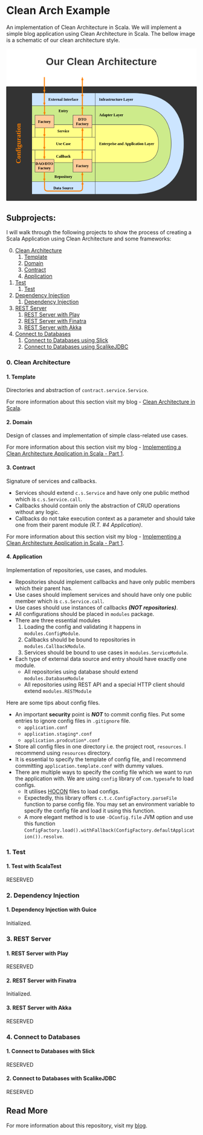 # Clean Arch Example

An implementation of Clean Architecture in Scala. We will implement a simple blog application using Clean Architecture in Scala.
The bellow image is a schematic of our clean architecture style.

![Clean Architecture](./public/images/our_clean_architecture.png)

## Subprojects:

I will walk through the following projects to show the process of creating a Scala Application using Clean Architecture and some frameworks:

0. [Clean Architecture](#0-clean-architecture)
   1. [Template](#1-template)
   2. [Domain](#2-domain)
   3. [Contract](#3-contract)
   4. [Application](#4-application)
1. [Test](#1-test)
   1. [Test](#1-test-with-scalatest)
2. [Dependency Injection](#2-dependency-injection)
   1. [Dependency Injection](#1-dependency-injection-with-guice)
3. [REST Server](#3-rest-server)
   1. [REST Server with Play](#1-rest-server-with-play)
   2. [REST Server with Finatra](#2-rest-server-with-finatra)
   3. [REST Server with Akka](#3-rest-server-with-akka)
4. [Connect to Databases](#4-connect-to-databases)
   1. [Connect to Databases using Slick](#1-connect-to-databases-with-slick)
   2. [Connect to Databases using ScalikeJDBC](#2-connect-to-databases-with-scalikejdbc)

### 0. Clean Architecture

#### 1. Template

Directories and abstraction of `contract.service.Service`.

For more information about this section visit my blog - [Clean Architecture in Scala](https://saeiddadkhah.medium.com/clean-architecture-in-scala-41d1ab05a618).

#### 2. Domain

Design of classes and implementation of simple class-related use cases.

For more information about this section visit my blog -
[Implementing a Clean Architecture Application in Scala - Part 1](https://saeiddadkhah.medium.com/implementing-a-clean-architecture-application-in-scala-part-1-1442f0438b03).

#### 3. Contract

Signature of services and callbacks.

* Services should extend `c.s.Service` and have only one public method which is `c.s.Service.call`.
* Callbacks should contain only the abstraction of CRUD operations without any logic.
* Callbacks do not take execution context as a parameter and should take one from their parent module _(R.T. #4 Application)_.

For more information about this section visit my blog -
[Implementing a Clean Architecture Application in Scala - Part 1](https://saeiddadkhah.medium.com/implementing-a-clean-architecture-application-in-scala-part-1-1442f0438b03).

#### 4. Application

Implementation of repositories, use cases, and modules.

* Repositories should implement callbacks and have only public members which their parent has.
* Use cases should implement services and should have only one public member which is `c.s.Service.call`.
* Use cases should use instances of callbacks **_(NOT repositories)_**.
* All configurations should be placed in `modules` package.
* There are three essential modules
    1. Loading the config and validating it happens in `modules.ConfigModule`.
    2. Callbacks should be bound to repositories in `modules.CallbackModule`.
    3. Services should be bound to use cases in `modules.ServiceModule`.
* Each type of external data source and entry should have exactly one module.
    * All repositories using database should extend `modules.DatabaseModule`
    * All repositories using REST API and a special HTTP client should extend `modules.RESTModule`

Here are some tips about config files.
* An important **security** point is **_NOT_** to commit config files.
Put some entries to ignore config files in `.gitignore` file.
    * `application.conf`
    * `application.staging*.conf`
    * `application.prodcution*.conf`
* Store all config files in one directory i.e. the project root, `resources`.
I recommend using `resources` directory.
* It is essential to specify the template of config file, and I recommend committing `application.template.conf` with dummy values.
* There are multiple ways to specify the config file which we want to run the application with.
We are using `config` library of `com.typesafe` to load configs.
    * It utilises [HOCON](https://github.com/lightbend/config/blob/main/HOCON.md) files to load configs.
    * Expectedly, this library offers `c.t.c.ConfigFactory.parseFile` function to parse config file.
    You may set an environment variable to specify the config file and load it using this function.
    * A more elegant method is to use `-DConfig.file` JVM option and use this function
    `ConfigFactory.load().withFallback(ConfigFactory.defaultApplication()).resolve`.

### 1. Test

#### 1. Test with ScalaTest

RESERVED

### 2. Dependency Injection

#### 1. Dependency Injection with Guice

Initialized.

### 3. REST Server

#### 1. REST Server with Play

RESERVED

#### 2. REST Server with Finatra

Initialized.

#### 3. REST Server with Akka

RESERVED

### 4. Connect to Databases

#### 1. Connect to Databases with Slick

RESERVED

#### 2. Connect to Databases with ScalikeJDBC

RESERVED

## Read More
For more information about this repository, visit my [blog](https://saeiddadkhah.medium.com/).
